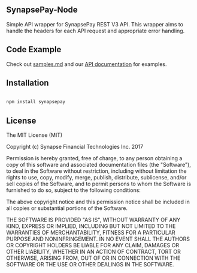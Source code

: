 ## SynapsePay-Node

Simple API wrapper for SynapsePay REST V3 API.  This wrapper aims to handle the headers for each API request and appropriate error handling.


## Code Example

Check out [samples.md](samples.md) and our [API documentation](http://docs.synapsepay.com/v3.1) for examples.

## Installation

```bash

npm install synapsepay

```

## License

The MIT License (MIT)

Copyright (c) Synapse Financial Technologies Inc. 2017

Permission is hereby granted, free of charge, to any person obtaining a copy of
this software and associated documentation files (the "Software"), to deal in
the Software without restriction, including without limitation the rights to
use, copy, modify, merge, publish, distribute, sublicense, and/or sell copies of
the Software, and to permit persons to whom the Software is furnished to do so,
subject to the following conditions:

The above copyright notice and this permission notice shall be included in all
copies or substantial portions of the Software.

THE SOFTWARE IS PROVIDED "AS IS", WITHOUT WARRANTY OF ANY KIND, EXPRESS OR
IMPLIED, INCLUDING BUT NOT LIMITED TO THE WARRANTIES OF MERCHANTABILITY, FITNESS
FOR A PARTICULAR PURPOSE AND NONINFRINGEMENT. IN NO EVENT SHALL THE AUTHORS OR
COPYRIGHT HOLDERS BE LIABLE FOR ANY CLAIM, DAMAGES OR OTHER LIABILITY, WHETHER
IN AN ACTION OF CONTRACT, TORT OR OTHERWISE, ARISING FROM, OUT OF OR IN
CONNECTION WITH THE SOFTWARE OR THE USE OR OTHER DEALINGS IN THE SOFTWARE.